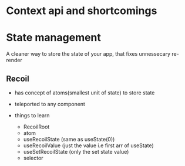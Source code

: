 # Context api and shortcomings

# State management

A cleaner way to store the state of your app, that fixes unnessecary re-render

## Recoil

- has concept of atoms(smallest unit of state) to store state
- teleported to any component

- things to learn
  - RecoilRoot
  - atom
  - useRecoilState (same as useState(0))
  - useRecoilValue (just the value i.e first arr of useState)
  - useSetRecoilState (only the set state value)
  - selector
